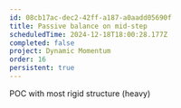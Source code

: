 ```yaml
---
id: 08cb17ac-dec2-42ff-a187-a0aadd05690f
title: Passive balance on mid-step
scheduledTime: 2024-12-18T18:00:28.177Z
completed: false
project: Dynamic Momentum
order: 16
persistent: true
---
```


POC with most rigid structure (heavy)